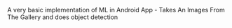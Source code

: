 A very basic implementation of ML in Android App - Takes An Images From The Gallery and does object detection
